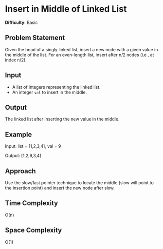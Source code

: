 # Insert in Middle of Linked List

**Difficulty**: Basic

## Problem Statement
Given the head of a singly linked list, insert a new node with a given value in the middle of the list. For an even-length list, insert after n/2 nodes (i.e., at index n/2).

## Input
- A list of integers representing the linked list.
- An integer `val` to insert in the middle.

## Output
The linked list after inserting the new value in the middle.

## Example
Input: list = [1,2,3,4], val = 9

Output: [1,2,9,3,4]

## Approach
Use the slow/fast pointer technique to locate the middle (slow will point to the insertion point) and insert the new node after slow.

## Time Complexity
O(n)

## Space Complexity
O(1)
